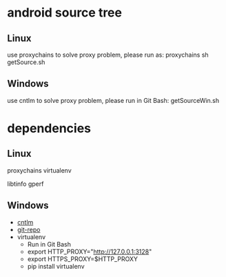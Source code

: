# android source tree
## Linux

use proxychains to solve proxy problem,
please run as:
proxychains sh getSource.sh

## Windows

use cntlm to solve proxy problem,
please run in Git Bash:
getSourceWin.sh

# dependencies
## Linux

proxychains
virtualenv

libtinfo
gperf

## Windows

- [cntlm](http://cntlm.sourceforge.net/)
- [git-repo](https://github.com/esrlabs/git-repo)
- virtualenv
	- Run in Git Bash
	- export HTTP_PROXY="http://127.0.0.1:3128"
	- export HTTPS_PROXY=$HTTP_PROXY
	- pip install virtualenv
